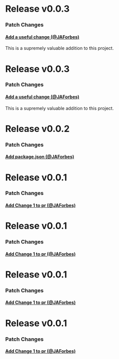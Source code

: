 
# Release v0.0.3

### Patch Changes

#### [Add a useful change (@JAForbes)](https://github.com/johnforbes/pr-release-test-repo-4/pull/1)

This is a supremely valuable addition to this project.

# Release v0.0.3

### Patch Changes

#### [Add a useful change (@JAForbes)](https://github.com/johnforbes/pr-release-test-repo-4/pull/1)

This is a supremely valuable addition to this project.

# Release v0.0.2

### Patch Changes

#### [Add package.json (@JAForbes)](https://github.com/JAForbes/pr-release-test-repo-3/pull/3)

# Release v0.0.1

### Patch Changes

#### [Add Change 1 to pr (@JAForbes)](https://github.com/JAForbes/pr-release-test-repo-3/pull/1)

# Release v0.0.1

### Patch Changes

#### [Add Change 1 to pr (@JAForbes)](https://github.com/JAForbes/pr-release-test-repo-3/pull/1)

# Release v0.0.1

### Patch Changes

#### [Add Change 1 to pr (@JAForbes)](https://github.com/JAForbes/pr-release-test-repo-3/pull/1)

# Release v0.0.1

### Patch Changes

#### [Add Change 1 to pr (@JAForbes)](https://github.com/JAForbes/pr-release-test-repo-3/pull/1)
